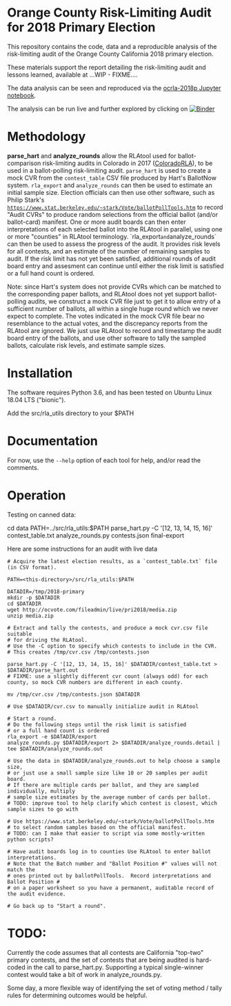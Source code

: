 # Orange County Risk-Limiting Audit for 2018 Primary Election

This repository contains the code, data and a reproducible analysis of the risk-limiting audit
of the Orange County California 2018 primary election.

These materials support the report detailing the risk-limiting audit and lessons learned, available at ...WIP - FIXME....

The data analysis can be seen and reproduced via the [ocrla-2018p Jupyter notebook](data/ocrla-2018p.ipynb).

The analysis can be run live and further explored by clicking on
[![Binder](https://mybinder.org/badge.svg)](https://mybinder.org/v2/gh/nealmcb/ocrla-2018p/master)

# Methodology
**parse_hart** and **analyze_rounds** allow the RLAtool used
for ballot-comparison risk-limiting audits in Colorado in 2017 ([ColoradoRLA](https://github.com/FreeAndFair/ColoradoRLA/)),
to be used in a ballot-polling risk-limiting audit.
`parse_hart` is used to create a mock CVR from the `contest_table` CSV file
produced by Hart's BallotNow system.
`rla_export` and `analyze_rounds` can then be used to estimate
an initial sample size.  Election officials can then use other software,
such as Philip Stark's [`https://www.stat.berkeley.edu/~stark/Vote/ballotPollTools.htm`](`https://www.stat.berkeley.edu/~stark/Vote/ballotPollTools.htm)
to record "Audit CVRs" to produce random selections from the official ballot
(and/or ballot-card) manifest.
One or more audit boards can then enter interpretations of each selected ballot
into the RLAtool in parallel, using one or more "counties" in RLAtool terminology.
`rla_export` and `analyze_rounds` can then be used to assess
the progress of the audit. It provides risk levels for all contests,
and an estimate of the number of remaining samples to audit.
If the risk limit has not yet been satisfied, additional rounds of audit board
entry and assesment can continue until either the risk limit is satisfied
or a full hand count is ordered.

Note: since Hart's system does not provide CVRs which can be matched to
the corresponding paper ballots, and RLAtool does not yet support
ballot-polling audits, we construct a mock CVR file just to get it
to allow entry of a sufficient number of ballots, all within a single huge round
which we never expect to complete.  The votes indicated in the mock CVR file
bear no resemblance to the actual votes, and the discrepancy reports from
the RLAtool are ignored.  We just use RLAtool to record and timestamp
the audit board entry of the ballots, and use other software to tally
the sampled ballots, calculate risk levels, and estimate sample sizes.

# Installation
The software requires Python 3.6,
and has been tested on Ubuntu Linux 18.04 LTS ("bionic").

Add the src/rla_utils directory to your $PATH

# Documentation
For now, use the `--help` option of each tool for help, and/or read the comments.

# Operation

Testing on canned data:

cd data
PATH=../src/rla_utils:$PATH
parse_hart.py -C '[12, 13, 14, 15, 16]' contest_table.txt
analyze_rounds.py contests.json final-export

Here are some instructions for an audit with live data

    # Acquire the latest election results, as a `contest_table.txt` file (in CSV format).

    PATH=<this-directory>/src/rla_utils:$PATH

    DATADIR=/tmp/2018-primary
    mkdir -p $DATADIR
    cd $DATADIR
    wget http://ocvote.com/fileadmin/live/pri2018/media.zip
    unzip media.zip

    # Extract and tally the contests, and produce a mock cvr.csv file suitable
    # for driving the RLAtool.
    # Use the -C option to specify which contests to include in the CVR.
    # This creates /tmp/cvr.csv /tmp/contests.json

    parse_hart.py -C '[12, 13, 14, 15, 16]' $DATADIR/contest_table.txt > $DATADIR/parse_hart.out
    # FIXME: use a slightly different cvr count (always odd) for each county, so mock CVR numbers are different in each county.

    mv /tmp/cvr.csv /tmp/contests.json $DATADIR

    # Use $DATADIR/cvr.csv to manually initialize audit in RLAtool

    # Start a round.
    # Do the following steps until the risk limit is satisfied
    # or a full hand count is ordered
    rla_export -e $DATADIR/export
    analyze_rounds.py $DATADIR/export 2> $DATADIR/analyze_rounds.detail | tee $DATADIR/analyze_rounds.out

    # Use the data in $DATADIR/analyze_rounds.out to help choose a sample size,
    # or just use a small sample size like 10 or 20 samples per audit board.
    # If there are multiple cards per ballot, and they are sampled individually, multiply
    # sample size estimates by the average number of cards per ballot.
    # TODO: improve tool to help clarify which contest is closest, which sample sizes to go with

    # Use https://www.stat.berkeley.edu/~stark/Vote/ballotPollTools.htm
    # to select random samples based on the official manifest.
    # TODO: can I make that easier to script via some mostly-written python scripts?

    # Have audit boards log in to counties Use RLAtool to enter ballot interpretations.
    # Note that the Batch number and "Ballot Position #" values will not match the
    # ones printed out by ballotPollTools.  Record interpretations and Ballot Position #
    # on a paper worksheet so you have a permanent, auditable record of the audit evidence.

    # Go back up to "Start a round".

# TODO:

Currently the code assumes that all contests are California "top-two" primary contests, and the set of contests that are being audited is hard-coded in the call to parse_hart.py.
Supporting a typical single-winner contest would take a bit of work in analyze_rounds.py.

Some day, a more flexible
way of identifying the set of voting method / tally rules for determining outcomes would be helpful.
